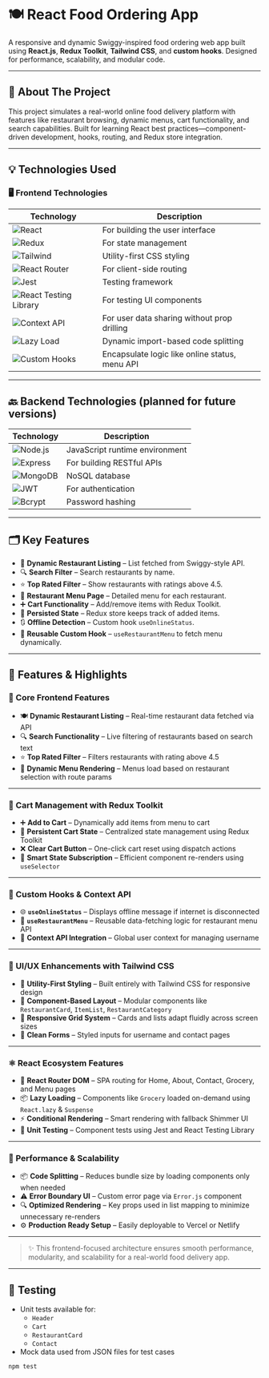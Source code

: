# 🍽️ React Food Ordering App

A responsive and dynamic Swiggy-inspired food ordering web app built using **React.js**, **Redux Toolkit**, **Tailwind CSS**, and **custom hooks**. Designed for performance, scalability, and modular code.

---

## 📖 About The Project

This project simulates a real-world online food delivery platform with features like restaurant browsing, dynamic menus, cart functionality, and search capabilities. Built for learning React best practices—component-driven development, hooks, routing, and Redux store integration.

---

## 💡 Technologies Used

### 🖥️ Frontend Technologies

| Technology                                                                                                       | Description                                    |
| ---------------------------------------------------------------------------------------------------------------- | ---------------------------------------------- |
| ![React](https://img.shields.io/badge/React-61DAFB?style=flat&logo=react&logoColor=white)                        | For building the user interface                |
| ![Redux](https://img.shields.io/badge/Redux-764ABC?style=flat&logo=redux&logoColor=white)                        | For state management                           |
| ![Tailwind](https://img.shields.io/badge/TailwindCSS-38B2AC?style=flat&logo=tailwind-css&logoColor=white)        | Utility-first CSS styling                      |
| ![React Router](https://img.shields.io/badge/React%20Router-CA4245?style=flat&logo=react-router&logoColor=white) | For client-side routing                        |
| ![Jest](https://img.shields.io/badge/Jest-C21325?style=flat&logo=jest&logoColor=white)                           | Testing framework                              |
| ![React Testing Library](https://img.shields.io/badge/React%20Testing%20Library-E33332?style=flat)               | For testing UI components                      |
| ![Context API](https://img.shields.io/badge/Context--API-007ACC?style=flat&logo=react&logoColor=white)           | For user data sharing without prop drilling    |
| ![Lazy Load](https://img.shields.io/badge/Lazy%20Loading-blue?style=flat)                                        | Dynamic import-based code splitting            |
| ![Custom Hooks](https://img.shields.io/badge/Custom%20Hooks-ff69b4?style=flat)                                   | Encapsulate logic like online status, menu API |

---

## 🔙 Backend Technologies (planned for future versions)

| Technology                                                                                          | Description                    |
| --------------------------------------------------------------------------------------------------- | ------------------------------ |
| ![Node.js](https://img.shields.io/badge/Node.js-339933?style=flat&logo=node.js&logoColor=white)     | JavaScript runtime environment |
| ![Express](https://img.shields.io/badge/Express.js-000000?style=flat&logo=express&logoColor=white)  | For building RESTful APIs      |
| ![MongoDB](https://img.shields.io/badge/MongoDB-47A248?style=flat&logo=mongodb&logoColor=white)     | NoSQL database                 |
| ![JWT](https://img.shields.io/badge/JWT-000000?style=flat&logo=JSON%20web%20tokens&logoColor=white) | For authentication             |
| ![Bcrypt](https://img.shields.io/badge/Bcrypt-3467eb?style=flat)                                    | Password hashing               |

---

## 🗂️ Key Features

- 🧭 **Dynamic Restaurant Listing** – List fetched from Swiggy-style API.
- 🔍 **Search Filter** – Search restaurants by name.
- ⭐ **Top Rated Filter** – Show restaurants with ratings above 4.5.
- 🧾 **Restaurant Menu Page** – Detailed menu for each restaurant.
- ➕ **Cart Functionality** – Add/remove items with Redux Toolkit.
- 💾 **Persisted State** – Redux store keeps track of added items.
- 🔃 **Offline Detection** – Custom hook `useOnlineStatus`.
- 🔄 **Reusable Custom Hook** – `useRestaurantMenu` to fetch menu dynamically.

---

## 🌟 Features & Highlights

### 🧭 Core Frontend Features

- 🍽️ **Dynamic Restaurant Listing** – Real-time restaurant data fetched via API
- 🔍 **Search Functionality** – Live filtering of restaurants based on search text
- ⭐ **Top Rated Filter** – Filters restaurants with rating above 4.5
- 🧾 **Dynamic Menu Rendering** – Menus load based on restaurant selection with route params

---

### 🛒 Cart Management with Redux Toolkit

- ➕ **Add to Cart** – Dynamically add items from menu to cart
- 🛒 **Persistent Cart State** – Centralized state management using Redux Toolkit
- ❌ **Clear Cart Button** – One-click cart reset using dispatch actions
- 🧠 **Smart State Subscription** – Efficient component re-renders using `useSelector`

---

### 🎣 Custom Hooks & Context API

- 🌐 **`useOnlineStatus`** – Displays offline message if internet is disconnected
- 🍴 **`useRestaurantMenu`** – Reusable data-fetching logic for restaurant menu API
- 👤 **Context API Integration** – Global user context for managing username

---

### 🎨 UI/UX Enhancements with Tailwind CSS

- 🌈 **Utility-First Styling** – Built entirely with Tailwind CSS for responsive design
- 🎯 **Component-Based Layout** – Modular components like `RestaurantCard`, `ItemList`, `RestaurantCategory`
- 🧩 **Responsive Grid System** – Cards and lists adapt fluidly across screen sizes
- 💬 **Clean Forms** – Styled inputs for username and contact pages

---

### ⚛️ React Ecosystem Features

- 🧩 **React Router DOM** – SPA routing for Home, About, Contact, Grocery, and Menu pages
- 📦 **Lazy Loading** – Components like `Grocery` loaded on-demand using `React.lazy` & `Suspense`
- ⚡ **Conditional Rendering** – Smart rendering with fallback Shimmer UI
- 🧪 **Unit Testing** – Component tests using Jest and React Testing Library

---

### 🚀 Performance & Scalability

- 📦 **Code Splitting** – Reduces bundle size by loading components only when needed
- ⚠️ **Error Boundary UI** – Custom error page via `Error.js` component
- 🔍 **Optimized Rendering** – Key props used in list mapping to minimize unnecessary re-renders
- ⚙️ **Production Ready Setup** – Easily deployable to Vercel or Netlify

---

> ✨ This frontend-focused architecture ensures smooth performance, modularity, and scalability for a real-world food delivery app.

---

## 🧪 Testing

- Unit tests available for:
  - `Header`
  - `Cart`
  - `RestaurantCard`
  - `Contact`
- Mock data used from JSON files for test cases

```bash
npm test
```
